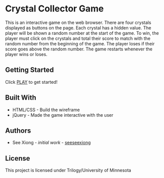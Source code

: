 # Crystal Collector Game
This is an interactive game on the web browser.
There are four crystals displayed as buttons on the page. Each crystal has a hidden value.
The player will be shown a random number at the start of the game.
To win, the player must click on the crystals and total their score to match with the random number from the beginning of the game.
The player loses if their score goes above the random number.
The game restarts whenever the player wins or loses.

## Getting Started
Click [PLAY](https://seeseexiong.github.io/unit-4-game/) to get started!

## Built With
* HTML/CSS - Build the wireframe
* jQuery - Made the game interactive with the user

## Authors
* See Xiong - _initial work_ - [seeseexiong]( https://github.com/seeseexiong)

## License
This project is licensed under Trilogy/University of Minnesota
